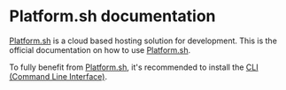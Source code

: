 # Platform.sh documentation

[Platform.sh](https://platform.sh) is a cloud based hosting solution for development. This is the official documentation on how to use [Platform.sh](https://platform.sh).

To fully benefit from [Platform.sh](https://platform.sh), it's recommended to install the [CLI (Command Line Interface)](/overview/cli).